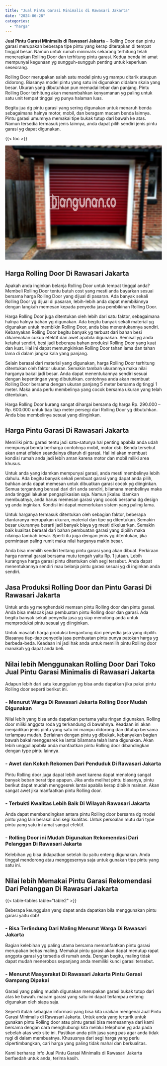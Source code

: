 ```yaml
---
title: "Jual Pintu Garasi Minimalis di Rawasari Jakarta"
date: "2024-06-28"
categories: 
  - "harga"
---
```


**Jual Pintu Garasi Minimalis di Rawasari Jakarta** – Rolling Door dan pintu garasi merupakan beberapa tipe pintu yang kerap diterapkan di tempat tinggal besar. Namun untuk rumah minimalis sekarang terhitung telah menerapkan Rolling Door dan terhitung pintu garasi. Kedua benda ini amat mempunyai kegunaan yg sungguh-sungguh penting untuk keperluan seseorang.

Rolling Door merupakan salah satu model pintu yg mampu ditarik ataupun didorong. Biasanya model pintu yang satu ini digunakan didalam skala yang besar. Ukuran yang dibutuhkan pun memadai lebar dan panjang. Pintu Rolling Door terhitung akan menambahkan kenyamanan yg paling untuk satu unit tempat tinggal yg punya halaman luas.

Begitu jua dg pintu garasi yang sering digunakan untuk menaruh benda sebagaimana halnya motor, mobil, dan beragam macam benda lainnya. Pintu garasi umumnya memakai tipe bukak tutup dari bawah ke atas. Namun tersedia termasuk jenis lainnya, anda dapat pilih sendiri jenis pintu garasi yg dapat digunakan.

{{< toc >}}

![Jual Pintu Garasi Minimalis di Rawasari Jakarta](/images/pintu-garasi-31.png)

## Harga Rolling Door Di Rawasari Jakarta

Apakah anda inginkan belanja Rolling Door untuk tempat tinggal anda? Membeli Rolling Door tentu butuh cost yang mesti anda bayarkan sesuai bersama harga Rolling Door yang dijual di pasaran. Ada banyak sekali Rolling Door yg dijual di pasaran, lebih-lebih anda dapat membikinnya dengan langkah memesan kepada penyedia jasa pembikinan Rolling Door.

Harga Rolling Door juga ditentukan oleh lebih dari satu faktor, sebagaimana halnya halnya bahan yg digunakan. Ada begitu banyak sekali material yg digunakan untuk membikin Rolling Door, anda bisa menentukannya sendiri. Kebanyakan Rolling Door begitu banyak yg terbuat dari bahan besi dikarenakan cukup efektif dan awet apabila digunakan. Semisal yg anda ketahui sendiri, besi jadi beberapa bahan produksi Rolling Door yang kuat dan kuat. Hal ini dapat memungkinkan Rolling Door tahan lama dan tahan lama di dalam jangka kala yang panjang.

Selain berasal dari material yang digunakan, harga Rolling Door terhitung ditentukan oleh faktor ukuran. Semakin tambah ukurannya maka nilai harganya bakal jadi besar. Anda dapat menentukannya sendiri sesuai dengan kepentingan yang dibutuhkan. contohnya anda akan membuat Rolling Door bersama dengan ukuran panjang 5 meter bersama dg tinggi 1 meter. Maka anda perlu membelinya yang cocok bersama ukuran yang telah ditentukan.

Harga Rolling Door kurang sangat dihargai bersama dg harga Rp. 290.000 – Rp. 600.000 untuk tiap tiap meter persegi dari Rolling Door yg dibutuhkan. Anda bisa membelinya sesuai yang diinginkan.

## Harga Pintu Garasi Di Rawasari Jakarta

Memiliki pintu garasi tentu jadi satu-satunya hal penting apabila anda udah mempunyai benda berharga contohnya mobil, motor dsb. Benda tersebut akan amat efisien seandainya ditaruh di garasi. Hal ini akan membuat kondisi rumah anda jadi lebih aman karena motor dan mobil miliki area khusus.

Untuk anda yang idamkan mempunyai garasi, anda mesti membelinya lebih dahulu. Ada begitu banyak sekali pembuat garasi yang dapat anda pilih, bahkan anda dapat memesan untuk dibuatkan garasi cocok yg diinginkan. Semua tergantung berasal dari diri anda sendiri, bilamana membelinya maka anda tinggal lakukan pengaplikasian saja. Namun jikalau idamkan membuatnya, anda harus memesan garasi yang cocok bersama dg design yg anda inginkan. Kondisi ini dapat memerlukan sistem yang paling lama.

Untuk harganya termasuk ditentukan oleh sebagian faktor, beberapa diantaranya merupakan ukuran, material dan tipe yg ditentukan. Semakin besar ukurannya berarti jadi banyak biaya yg mesti dikeluarkan. Semakin baik kualitas berasal dari bahan pembuatan garasi yang dipilih maka nilainya tambah besar. Sperti itu juga dengan jenis yg ditentukan, jika permintaan paling rumit maka nilai harganya makin besar.

Anda bisa memilih sendiri tentang pintu garasi yang akan dibuat. Perkiraan harga normal garasi bersama mutu tengah yaitu Rp. 1 jutaan. Lebih kurangnya harga garasi pintu ditentukan oleh segi tersebut. Anda dapat menentukannya sendiri mau belanja pintu garasi sesuai yg di inginkan anda sendiri.

## Jasa Produksi Rolling Door dan Pintu Garasi Di Rawasari Jakarta

Untuk anda yg menghendaki memsan pintu Rolling door dan pintu garasi. Anda bisa melacak jasa pembuatan pintu Rolling door dan garasi. Ada begitu banyak sekali penyedia jasa yg siap menolong anda untuk memproduksi pintu sesuai yg diinginkan.

Untuk masalah harga produksi bergantung dari penyedia jasa yang dipilih. Biasanya tiap-tiap penyedia jasa pembuatan pintu punya patokan harga yg berbeda-beda. Keadaan ini jadi hak anda untuk memilih pintu Rolling door manakah yg dapat anda beli.

## Nilai lebih Menggunakan Rolling Door Dari Toko Jual Pintu Garasi Minimalis di Rawasari Jakarta

Adapun lebih dari satu keunggulan yg bisa anda dapatkan jika pakai pintu Rolling door seperti berikut ini.

### \- Menurut Warga Di Rawasari Jakarta Rolling Door Mudah Digunakan

Nilai lebih yang bisa anda dapatkan pertama yaitu ringan digunakan. Rolling door miliki anggota roda yg terkandung di bawahnya. Keadaan ini akan menjadikan jenis pintu yang satu ini mampu didorong dan ditutup bersama terlampau mudah. Berlainan dengan pintu yg dibukak, kebanyakan bagian bawah bakal menggesrek ke lantai bilamana telah lama digunakan. Akan lebih unggul apabila anda manfaatkan pintu Rolling door dibandingkan dengan type pintu lainnya.

### \- Awet dan Kokoh Rekomen Dari Penduduk Di Rawasari Jakarta

Pintu Rolling door juga dapat lebih awet karena dapat menolong sangat banyak beban berat tipe apapun. Jika anda melihat pintu biasanya, pintu berikut dapat mudah menggesrek lantai apabila kerap dibikin mainan. Akan sangat awet jika manfaatkan pintu Rolling door.

### \- Terbukti Kwalitas Lebih Baik Di Wilayah Rawasari Jakarta

Anda dapat membandingkan antara pintu Rolling door bersama dg model pintu yang lain berasal dari segi kualitas. Untuk persoalan mutu dari type pintu yang satu ini amat sangat efektif.

### \- Rolling Door ini Mudah Digunakan Rekomendasi Dari Pelanggan Di Rawasari Jakarta

Kelebihan yg bisa didapatkan setelah itu yaitu enteng digunakan. Anda tinggal mendorong atau menggesernya saja untuk gunakan tipe pintu yang satu ini.

## Nilai lebih Memakai Pintu Garasi Rekomendasi Dari Pelanggan Di Rawasari Jakarta

{{< table-tables table="table2" >}}

Beberapa keunggulan yang dapat anda dapatkan bila menggunakan pintu garasi yaitu sbb!

### \- Bisa Terlindung Dari Maling Menurut Warga Di Rawasari Jakarta

Bagian kelebihan yg paling utama bersama memanfaatkan pintu garasi merupakan bebas maling. Memakai pintu garasi akan dapat menutup rapat anggota garasi yg tersedia di rumah anda. Dengan begitu, maling tidak dapat mudah menerobos sepanjang anda memiliki kunci garasi tersebut.

### \- Menurut Masyarakat Di Rawasari Jakarta Pintu Garasi Gampang Dipakai

Garasi yang paling mudah digunakan merupakan garasi bukak tutup dari atas ke bawah. macam garasi yang satu ini dapat terlampau enteng digunakan oleh siapa saja.

Seperti itulah sebagian informasi yang bisa kita uraikan mengenai Jual Pintu Garasi Minimalis di Rawasari Jakarta. Untuk anda yang tertarik untuk gunakan pintu Rolling door atau pintu garasi bisa memesannya dari kami bersama dengan cara menghubungi kita melalui telephone yg ada pada sebelah atas web site ini. Pastikan anda pilih jasa yang pas agar anda tidak rugi di dalam membuatnya. Khususnya dari segi harga yang perlu dipertimbangkan, cari harga yang paling tidak mahal dan berkualitas.

Kami berharap Info Jual Pintu Garasi Minimalis di Rawasari Jakarta berfaedah untuk anda, terima kasih.
